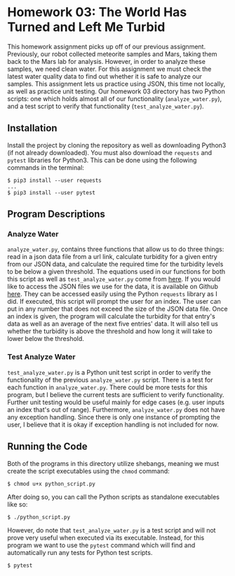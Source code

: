 # Homework 03: The World Has Turned and Left Me Turbid
This homework assignment picks up off of our previous assignment. Previously, our robot collected meteorite samples and Mars, taking them back to the Mars lab for analysis. However, in order to analyze these samples, we need clean water. For this assignment we must check the latest water quality data to find out whether it is safe to analyze our samples. 
This assignment lets us practice using JSON, this time not locally, as well as practice unit testing. Our homework 03 directory has two Python scripts: one which holds almost all of our functionality (`analyze_water.py`), and a test script to verify that functionality (`test_analyze_water.py`). 
## Installation
Install the project by cloning the repository as well as downloading Python3 (if not already downloaded). You must also download the `requests` and `pytest` libraries for Python3. This can be done using the following commands in the terminal:
```
$ pip3 install --user requests
...
$ pip3 install --user pytest
```
## Program Descriptions
### Analyze Water
`analyze_water.py`, contains three functions that allow us to do three things: read in a json data file from a url link, calculate turbidity for a given entry from our JSON data, and calculate the required time for the turbidity levels to be below a given threshold. The equations used in our functions for both this script as well as `test_analyze_water.py` come from [here](https://www.fondriest.com/environmental-measurements/measurements/measuring-water-quality/turbidity-sensors-meters-and-methods/). If you would like to access the JSON files we use for the data, it is available on Github [here](https://raw.githubusercontent.com/wjallen/turbidity/main/turbidity_data.json). They can be accessed easily using the Python `requests` library as I did.
If executed, this script will prompt the user for an index. The user can put in any number that does not exceed the size of the JSON data file. Once an index is given, the program will calculate the turbidity for that entry's data as well as an average of the next five entries' data. It will also tell us whether the turbidity is above the threshold and how long it will take to lower below the threshold.
### Test Analyze Water
`test_analyze_water.py` is a Python unit test script in order to verify the functionality of the previous `analyze_water.py` script. There is a test for each function in `analyze_water.py`. There could be more tests for this program, but I believe the current tests are sufficient to verify functionality. Further unit testing would be useful mainly for edge cases (e.g. user inputs an index that's out of range). Furthermore, `analyze_water.py` does not have any exception handling. Since there is only one instance of prompting the user, I believe that it is okay if exception handling is not included for now.
## Running the Code
Both of the programs in this directory utilize shebangs, meaning we must create the script executables using the `chmod` command:
```
$ chmod u+x python_script.py
```
After doing so, you can call the Python scripts as standalone executables like so:
```
$ ./python_script.py
```
However, do note that `test_analyze_water.py` is a test script and will not prove very useful when executed via its executable. Instead, for this program we want to use the `pytest` command which will find and automatically run any tests for Python test scripts.
```
$ pytest
```

